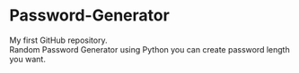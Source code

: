 # Password-Generator
My first GitHub repository.
<br>
Random Password Generator using Python you can create password length you want.
